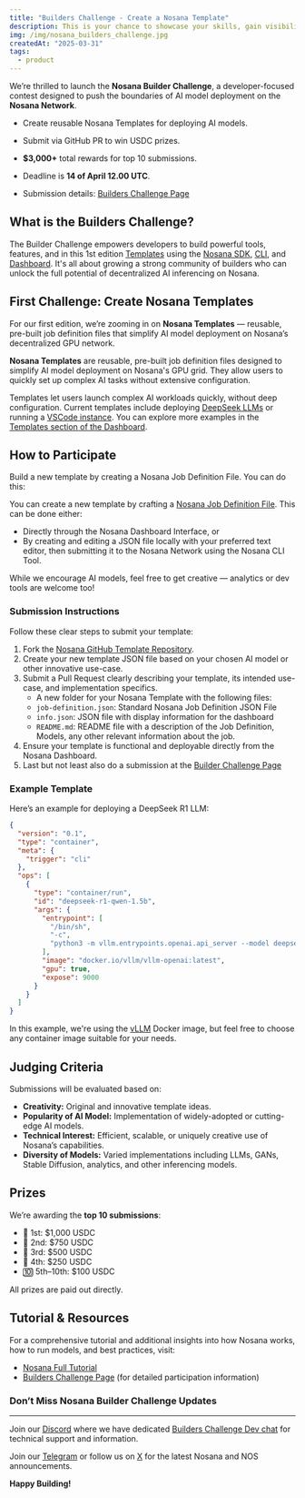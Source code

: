 ```yaml
---
title: "Builders Challenge - Create a Nosana Template"
description: This is your chance to showcase your skills, gain visibility, learn new tools — and compete for over 3,000 USDC in prizes**
img: /img/nosana_builders_challenge.jpg
createdAt: "2025-03-31"
tags:
  - product
---
```


We’re thrilled to launch the **Nosana Builder Challenge**, a developer-focused contest designed to push the boundaries of AI model deployment on the **Nosana Network**.

- Create reusable Nosana Templates for deploying AI models.

- Submit via GitHub PR to win USDC prizes.

- **$3,000+** total rewards for top 10 submissions.

- Deadline is **14 of April 12.00 UTC**.

- Submission details: [Builders Challenge Page](https://earn.superteam.fun/listing/nosana-builders-challenge/)

## What is the Builders Challenge?

The Builder Challenge empowers developers to build powerful tools, features, and in this 1st edition [Templates](https://dashboard.nosana.com/jobs/templates/) using the [Nosana SDK](https://github.com/nosana-ci/nosana-sdk), [CLI](https://github.com/nosana-ci/nosana-cli), and [Dashboard](https://dashboard.nosana.com/). It's all about growing a strong community of builders who can unlock the full potential of decentralized AI inferencing on Nosana.

## First Challenge: Create Nosana Templates

For our first edition, we’re zooming in on **Nosana Templates** — reusable, pre-built job definition files that simplify AI model deployment on Nosana’s decentralized GPU network.

**Nosana Templates** are reusable, pre-built job definition files designed to simplify AI model deployment on Nosana's GPU grid. They allow users to quickly set up complex AI tasks without extensive configuration.

Templates let users launch complex AI workloads quickly, without deep configuration. Current templates include deploying [DeepSeek LLMs](https://dashboard.nosana.com/jobs/create?templateId=qwen1.5b&randKey=3z707fh1chn) or running a [VSCode instance](https://dashboard.nosana.com/jobs/create?templateId=vscode-server&randKey=akqekx4zh0n). You can explore more examples in the [Templates section of the Dashboard](https://dashboard.nosana.com/jobs/templates).

## How to Participate

Build a new template by creating a Nosana Job Definition File. You can do this:

You can create a new template by crafting a [Nosana Job Definition File](https://docs.nosana.com/inference/writing_a_job.html). This can be done either:

- Directly through the Nosana Dashboard Interface, or
- By creating and editing a JSON file locally with your preferred text editor, then submitting it to the Nosana Network using the Nosana CLI Tool.

While we encourage AI models, feel free to get creative — analytics or dev tools are welcome too!

### Submission Instructions

Follow these clear steps to submit your template:

1. Fork the [Nosana GitHub Template Repository](https://github.com/nosana-ci/pipeline-templates/tree/main).
2. Create your new template JSON file based on your chosen AI model or other innovative use-case.
3. Submit a Pull Request clearly describing your template, its intended use-case, and implementation specifics.
   - A new folder for your Nosana Template with the following files:
   - `job-definition.json`: Standard Nosana Job Definition JSON File
   - `info.json`: JSON file with display information for the dashboard
   - `README.md`: README file with a description of the Job Definition, Models, any other relevant information about the job.
4. Ensure your template is functional and deployable directly from the Nosana Dashboard.
5. Last but not least also do a submission at the [Builder Challenge Page](https://earn.superteam.fun/listing/nosana-builders-challenge/)

### Example Template

Here’s an example for deploying a DeepSeek R1 LLM:

```json
{
  "version": "0.1",
  "type": "container",
  "meta": {
    "trigger": "cli"
  },
  "ops": [
    {
      "type": "container/run",
      "id": "deepseek-r1-qwen-1.5b",
      "args": {
        "entrypoint": [
          "/bin/sh",
          "-c",
          "python3 -m vllm.entrypoints.openai.api_server --model deepseek-ai/DeepSeek-R1-Distill-Qwen-1.5B --served-model-name R1-Qwen-1.5B --port 9000 --max-model-len 130000"
        ],
        "image": "docker.io/vllm/vllm-openai:latest",
        "gpu": true,
        "expose": 9000
      }
    }
  ]
}
```

In this example, we're using the [vLLM](https://vllm.com/) Docker image, but feel free to choose any container image suitable for your needs.

## Judging Criteria

Submissions will be evaluated based on:

- **Creativity:** Original and innovative template ideas.
- **Popularity of AI Model:** Implementation of widely-adopted or cutting-edge AI models.
- **Technical Interest:** Efficient, scalable, or uniquely creative use of Nosana’s capabilities.
- **Diversity of Models:** Varied implementations including LLMs, GANs, Stable Diffusion, analytics, and other inferencing models.

## Prizes

We’re awarding the **top 10 submissions**:

- 🥇 1st: $1,000 USDC
- 🥈 2nd: $750 USDC
- 🥉 3rd: $500 USDC
- 🏅 4th: $250 USDC
- 🔟 5th–10th: $100 USDC

All prizes are paid out directly.

## Tutorial & Resources

For a comprehensive tutorial and additional insights into how Nosana works, how to run models, and best practices, visit:

- [Nosana Full Tutorial](https://docs.nosana.io/tutorials/llm/deepseek.html)
- [Builders Challenge Page](https://earn.superteam.fun/listing/nosana-builders-challenge/) (for detailed participation information)

### Don’t Miss Nosana Builder Challenge Updates

---

Join our [Discord](https://nosana.com/discord) where we have dedicated [Builders Challenge Dev chat](https://discord.com/channels/236263424676331521/1354391113028337664) for technical support and information.

Join our [Telegram](https://nosana.com/telegram) or follow us on [X](https://nosana.com/x) for the latest Nosana and NOS announcements.

**Happy Building!**
